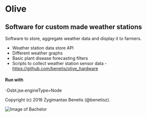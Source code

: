 # Olive
## Software for custom made weather stations

Software to store, aggregate weather data and display it to farmers.

- Weather station data store API
- Different weather graphs
- Basic plant disease forecasting filters
- Scripts to collect weather station sensor data - https://github.com/benetis/olive_hardware


#### Run with
-Dsbt.jse.engineType=Node



Copyright (c) 2016 Zygimantas Benetis (@benetisz).

![Image of Bachelor](https://i.imgur.com/Z6XT0Cd.png)